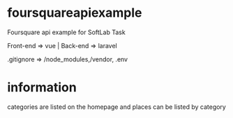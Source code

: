 # foursquareapiexample
Foursquare api example for SoftLab Task
<p> Front-end => vue | Back-end => laravel </p>
<p> .gitignore => /node_modules,/vendor, .env </p>

# information
<p> categories are listed on the homepage and places can be listed by category </p>
